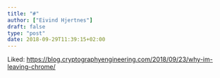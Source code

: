 ```yaml
---
title: "#"
author: ["Eivind Hjertnes"]
draft: false
type: "post"
date: 2018-09-29T11:39:15+02:00
---
```


Liked:
<https://blog.cryptographyengineering.com/2018/09/23/why-im-leaving-chrome/>
